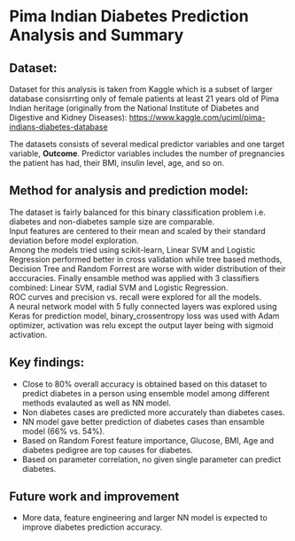 # Pima Indian Diabetes Prediction Analysis and Summary  
  
## Dataset:
Dataset for this analysis is taken from Kaggle which is a subset of larger database consisrrting only of female patients at least 21 years old of Pima Indian heritage (originally from the National Institute of Diabetes and Digestive and Kidney Diseases):
https://www.kaggle.com/uciml/pima-indians-diabetes-database  

The datasets consists of several medical predictor variables and one target variable, **Outcome**. Predictor variables includes the number of pregnancies the patient has had, their BMI, insulin level, age, and so on.

## Method for analysis and prediction model:
The dataset is fairly balanced for this binary classification problem i.e. diabetes and non-diabetes sample size are comparable.  
Input features are centered to their mean and scaled by their standard deviation before model exploration.  
Among the models tried using scikit-learn, Linear SVM and Logistic Regression performed better in cross validation while tree based methods, Decision Tree and Random Forrest are worse with wider distribution of their acccuracies. Finally ensamble method was applied with 3 classifiers combined: Linear SVM, radial SVM and Logistic Regression.  
ROC curves and precision vs. recall were explored for all the models.  
A neural network model with 5 fully connected layers was explored using Keras for prediction model, binary_crossentropy loss was used with Adam optimizer, activation was relu except the output layer being with sigmoid activation.  

## Key findings:
* Close to 80% overall accuracy is obtained based on this dataset to predict diabetes in a person using ensemble model among different methods evalauted as well as NN model.
* Non diabetes cases are predicted more accurately than diabetes cases.
* NN model gave better prediction of diabetes cases than ensamble model (66% vs. 54%).
* Based on Random Forest feature importance, Glucose, BMI, Age and diabetes pedigree are top causes for diabetes.
* Based on parameter correlation, no given single parameter can predict diabetes.
## Future work and improvement
* More data, feature engineering and larger NN model is expected to improve diabetes prediction accuracy.
